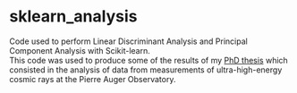 # sklearn_analysis
Code used to perform Linear Discriminant Analysis and Principal Component Analysis with Scikit-learn.\
This code was used to produce some of the results of my [PhD thesis](https://publikationen.bibliothek.kit.edu/1000104548) which consisted in the analysis of data from measurements of ultra-high-energy cosmic rays at the Pierre Auger Observatory.
